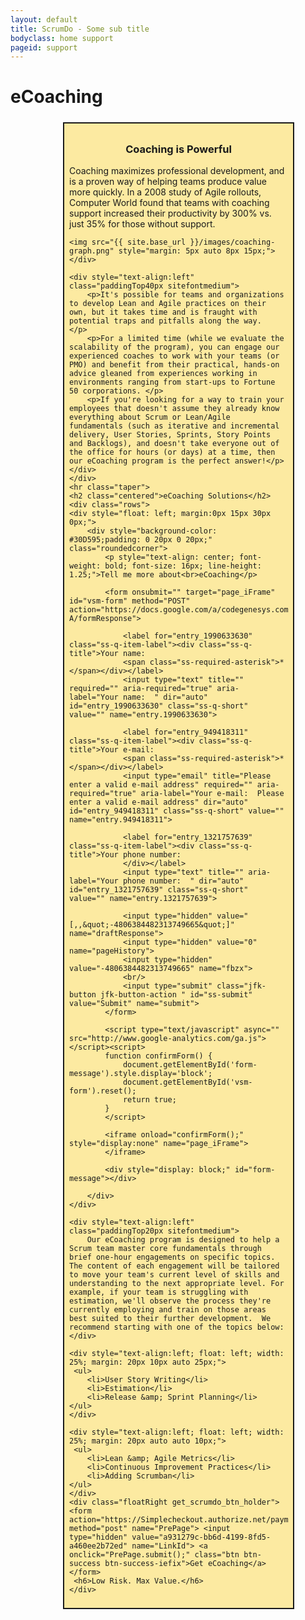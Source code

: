 ```yaml
---
layout: default
title: ScrumDo - Some sub title
bodyclass: home support
pageid: support
---
```


  
  <div class="container">
	<div class="rows">
	<h1 class="eCoaching">eCoaching</h1>
	<div style="float: right; width: 350px; margin: 5px 50px 8px 20px; padding: 8px; border: solid 2px; background-color: #FCEAA1;">
	<h3 style="font-weight: bold; text-align: center;">Coaching is Powerful</h3>
	<p>Coaching maximizes professional development, and is a proven way of helping teams produce value more quickly.  In a 2008 study of Agile rollouts, Computer World found that teams with coaching support increased their productivity by 300% vs. just 35% for those without support.</p>
		
	<img src="{{ site.base_url }}/images/coaching-graph.png" style="margin: 5px auto 8px 15px;">
	</div>
	
	<div style="text-align:left" class="paddingTop40px sitefontmedium">
		<p>It's possible for teams and organizations to develop Lean and Agile practices on their own, but it takes time and is fraught with potential traps and pitfalls along the way.  </p> 
		<p>For a limited time (while we evaluate the scalability of the program), you can engage our experienced coaches to work with your teams (or PMO) and benefit from their practical, hands-on advice gleaned from experiences working in environments ranging from start-ups to Fortune 50 corporations. </p> 
		<p>If you're looking for a way to train your employees that doesn't assume they already know everything about Scrum or Lean/Agile fundamentals (such as iterative and incremental delivery, User Stories, Sprints, Story Points and Backlogs), and doesn't take everyone out of the office for hours (or days) at a time, then our eCoaching program is the perfect answer!</p>
	</div>
	</div>
	<hr class="taper">
	<h2 class="centered">eCoaching Solutions</h2>
	<div class="rows">                
	<div style="float: left; margin:0px 15px 30px 0px;">
		<div style="background-color: #30D595;padding: 0 20px 0 20px;" class="roundedcorner">
			<p style="text-align: center; font-weight: bold; font-size: 16px; line-height: 1.25;">Tell me more about<br>eCoaching</p>
			
			<form onsubmit="" target="page_iFrame" id="vsm-form" method="POST" action="https://docs.google.com/a/codegenesys.com/forms/d/1cRdMtGzflc55W_6utD2CnkGl8hilqa7WhTu17j43a-A/formResponse">

				<label for="entry_1990633630" class="ss-q-item-label"><div class="ss-q-title">Your name:
				<span class="ss-required-asterisk">*</span></div></label>                            
				<input type="text" title="" required="" aria-required="true" aria-label="Your name:  " dir="auto" id="entry_1990633630" class="ss-q-short" value="" name="entry.1990633630">  
				
				<label for="entry_949418311" class="ss-q-item-label"><div class="ss-q-title">Your e-mail:
				<span class="ss-required-asterisk">*</span></div></label>                            
				<input type="email" title="Please enter a valid e-mail address" required="" aria-required="true" aria-label="Your e-mail:  Please enter a valid e-mail address" dir="auto" id="entry_949418311" class="ss-q-short" value="" name="entry.949418311">
				
				<label for="entry_1321757639" class="ss-q-item-label"><div class="ss-q-title">Your phone number:
				</div></label>                            
				<input type="text" title="" aria-label="Your phone number:  " dir="auto" id="entry_1321757639" class="ss-q-short" value="" name="entry.1321757639">                            
				
				<input type="hidden" value="[,,&quot;-4806384482313749665&quot;]" name="draftResponse">
				<input type="hidden" value="0" name="pageHistory">
				<input type="hidden" value="-4806384482313749665" name="fbzx">
				<br/>
				<input type="submit" class="jfk-button jfk-button-action " id="ss-submit" value="Submit" name="submit">
			</form>
			
			<script type="text/javascript" async="" src="http://www.google-analytics.com/ga.js"></script><script>
			function confirmForm() {
				document.getElementById('form-message').style.display='block'; 
				document.getElementById('vsm-form').reset();
				return true;
			}                        
			</script>
			
			<iframe onload="confirmForm();" style="display:none" name="page_iFrame">                   
			</iframe> 
			
			<div style="display: block;" id="form-message"></div>
			
		</div>
	</div>              
	
	<div style="text-align:left" class="paddingTop20px sitefontmedium">
		Our eCoaching program is designed to help a Scrum team master core fundamentals through brief one-hour engagements on specific topics.  The content of each engagement will be tailored to move your team's current level of skills and understanding to the next appropriate level. For example, if your team is struggling with estimation, we'll observe the process they're currently employing and train on those areas best suited to their further development.  We recommend starting with one of the topics below:  
	</div>
	
	<div style="text-align:left; float: left; width: 25%; margin: 20px 10px auto 25px;">
	 <ul>
		<li>User Story Writing</li>
		<li>Estimation</li>
		<li>Release &amp; Sprint Planning</li>
	</ul>       
	</div>
	
	<div style="text-align:left; float: left; width: 25%; margin: 20px auto auto 10px;">
	 <ul>
		<li>Lean &amp; Agile Metrics</li>
		<li>Continuous Improvement Practices</li>
		<li>Adding Scrumban</li>
	</ul>       
	</div> 
	<div class="floatRight get_scrumdo_btn_holder">
	<form action="https://Simplecheckout.authorize.net/payment/CatalogPayment.aspx" method="post" name="PrePage"> <input type="hidden" value="a931279c-bb6d-4199-8fd5-a460ee2b72ed" name="LinkId"> <a onclick="PrePage.submit();" class="btn btn-success btn-success-iefix">Get eCoaching</a> </form>
	 <h6>Low Risk. Max Value.</h6>
	</div>

		 
</div>
	
  </div>